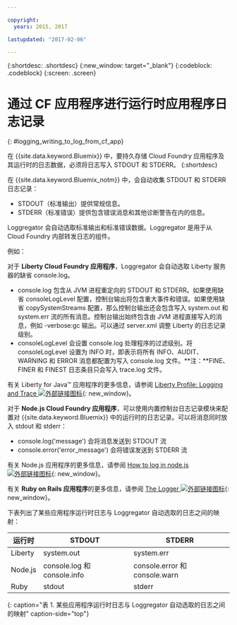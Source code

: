 ```yaml
---

copyright:
  years: 2015, 2017

lastupdated: "2017-02-06"

---
```



{:shortdesc: .shortdesc}
{:new_window: target="_blank"}
{:codeblock: .codeblock}
{:screen: .screen}

# 通过 CF 应用程序进行运行时应用程序日志记录
{: #logging_writing_to_log_from_cf_app}

在 {{site.data.keyword.Bluemix}} 中，要持久存储 Cloud Foundry 应用程序及其运行时的日志数据，必须将日志写入 STDOUT 和 STDERR。
{:shortdesc}

在 {{site.data.keyword.Bluemix_notm}} 中，会自动收集 STDOUT 和 STDERR 日志记录：

* STDOUT（标准输出）提供常规信息。  
* STDERR（标准错误）提供包含错误消息和其他诊断警告在内的信息。 

Loggregator 会自动选取标准输出和标准错误数据。Loggregator 是用于从 Cloud Foundry 内部转发日志的组件。 

例如： 

对于 **Liberty Cloud Foundry 应用程序**，Loggregator 会自动选取 Liberty 服务器的缺省 console.log。 

* console.log 包含从 JVM 进程重定向的 STDOUT 和 STDERR。如果使用缺省 consoleLogLevel 配置，控制台输出将包含重大事件和错误。如果使用缺省 copySystemStreams 配置，那么控制台输出还会包含写入 system.out 和 system.err 流的所有消息。控制台输出始终包含由 JVM 进程直接写入的消息，例如 -verbose:gc 输出。可以通过 server.xml 调整 Liberty 的日志记录级别。
* consoleLogLevel 会设置 console.log 处理程序的过滤级别。将 consoleLogLevel 设置为 INFO 时，即表示将所有 INFO、AUDIT、WARNING 和 ERROR 消息都配置为写入 console.log 文件。**注：**FINE、FINER 和 FINEST 日志条目只会写入 trace.log 文件。

有关 Liberty for Java™ 应用程序的更多信息，请参阅 [Liberty Profile: Logging and Trace ![外部链接图标](../../../icons/launch-glyph.svg "外部链接图标")](http://www-01.ibm.com/support/knowledgecenter/was_beta_liberty/com.ibm.websphere.wlp.nd.multiplatform.doc/ae/rwlp_logging.html){: new_window}。

对于 **Node.js Cloud Foundry 应用程序**，可以使用内置控制台日志记录模块来配置对 {{site.data.keyword.Bluemix}} 中的运行时的日志记录。可以将消息同时放入 stdout 和 stderr：

* console.log('message') 会将消息发送到 STDOUT 流
* console.error('error_message') 会将错误发送到 STDERR 流

有关 Node.js 应用程序的更多信息，请参阅 [How to log in node.js ![外部链接图标](../../../icons/launch-glyph.svg "外部链接图标")](http://docs.nodejitsu.com/articles/intermediate/how-to-log){: new_window}。


有关 **Ruby on Rails 应用程序**的更多信息，请参阅 [The Logger ![外部链接图标](../../../icons/launch-glyph.svg "外部链接图标")](http://guides.rubyonrails.org/debugging_rails_applications.html#the-logger){: new_window}。

下表列出了某些应用程序运行时日志与 Loggregator 自动选取的日志之间的映射：

| **运行时** |    **STDOUT**     | **STDERR** |
|-----------------|-------------------|-------------------|
| Liberty | system.out | system.err |
| Node.js | console.log 和 console.info | console.error 和 console.warn |
| Ruby | stdout| stderr |
{: caption="表 1. 某些应用程序运行时日志与 Loggregator 自动选取的日志之间的映射" caption-side="top"}

